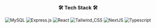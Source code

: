  <h3 align="center">
    🛠 Tech Stack 🛠
</h3>

<div align="center">
 
 ![MySQL](https://img.shields.io/badge/Mysql-005C84?style=for-the-badge&logo=Mysql&logoColor=white)
 ![Express.js](https://img.shields.io/badge/Express.js-404D59?style=for-the-badge&logo=Express.js&logoColor=white)
 ![React](https://img.shields.io/badge/React-20232A?style=for-the-badge&logo=React&logoColor=white)
 ![Tailwind_CSS](https://img.shields.io/badge/Tailwind_CSS-38B2AC?style=for-the-badge&logo=tailwind-css&logoColor=white)
 ![NextJS](https://img.shields.io/badge/Next.js-000?style=for-the-badge&logo=Next.js&logoColor=white)
 ![Typescript](https://img.shields.io/badge/TypeScript-007ACC?style=for-the-badge&logo=typescript&logoColor=white)
</div>
